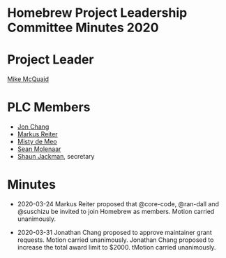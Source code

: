 # Homebrew Project Leadership Committee Minutes 2020

# Project Leader

[Mike McQuaid](https://github.com/mikemcquaid)

# PLC Members

- [Jon Chang](https://github.com/jonchang)
- [Markus Reiter](https://github.com/reitermarkus)
- [Misty de Meo](https://github.com/mistydemeo)
- [Sean Molenaar](https://github.com/SMillerDev)
- [Shaun Jackman](https://github.com/sjackman), secretary

# Minutes

- 2020-03-24
  Markus Reiter proposed that @core-code, @ran-dall and @suschizu be invited to join Homebrew as members.
  Motion carried unanimously.

- 2020-03-31
  Jonathan Chang proposed to approve maintainer grant requests.
  Motion carried unanimously.
  Jonathan Chang proposed to increase the total award limit to $2000.
  tMotion carried unanimously.
